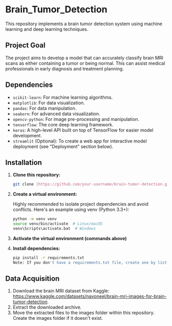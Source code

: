 # Brain_Tumor_Detection

This repository implements a brain tumor detection system using machine learning and deep learning techniques.

## Project Goal

The project aims to develop a model that can accurately classify brain MRI scans as either containing a tumor or being normal. This can assist medical professionals in early diagnosis and treatment planning.

## Dependencies

* `scikit-learn`: For machine learning algorithms.
* `matplotlib`: For data visualization.
* `pandas`: For data manipulation.
* `seaborn`: For advanced data visualization.
* `opencv-python`: For image pre-processing and manipulation.
* `tensorflow`: The core deep learning framework.
* `keras`: A high-level API built on top of TensorFlow for easier model development.
* `streamlit` (Optional): To create a web app for interactive model deployment (see "Deployment" section below).

## Installation

1. **Clone this repository:**

   ```bash
   git clone [https://github.com/your-username/brain-tumor-detection.git](https://github.com/your-username/brain-tumor-detection.git)

2. **Create a virtual environment:**

   Highly recommended to isolate project dependencies and avoid conflicts. Here's an example using venv (Python 3.3+):
      ```bash
      python -m venv venv
      source venv/bin/activate  # Linux/macOS
      venv\Scripts\activate.bat  # Windows
3. **Activate the virtual environment (commands above)**
4. **Install dependencies:**
      ```bash
      pip install -r requirements.txt 
     Note: If you don't have a requirements.txt file, create one by listing all the dependencies mentioned above, one per line. 

## Data Acquisition
1. Download the brain MRI dataset from Kaggle: https://www.kaggle.com/datasets/navoneel/brain-mri-images-for-brain-tumor-detection.
2. Extract the downloaded archive.
3. Move the extracted files to the images folder within this repository. Create the images folder if it doesn't exist.


